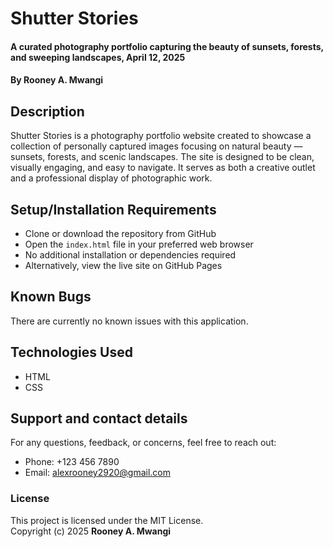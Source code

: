 # Shutter Stories  
#### A curated photography portfolio capturing the beauty of sunsets, forests, and sweeping landscapes, April 12, 2025  
#### By **Rooney A. Mwangi**

## Description  
Shutter Stories is a photography portfolio website created to showcase a collection of personally captured images focusing on natural beauty — sunsets, forests, and scenic landscapes. The site is designed to be clean, visually engaging, and easy to navigate. It serves as both a creative outlet and a professional display of photographic work.

## Setup/Installation Requirements  
* Clone or download the repository from GitHub  
* Open the `index.html` file in your preferred web browser  
* No additional installation or dependencies required  
* Alternatively, view the live site on GitHub Pages

## Known Bugs  
There are currently no known issues with this application.

## Technologies Used  
- HTML  
- CSS  

## Support and contact details  
For any questions, feedback, or concerns, feel free to reach out:  
- Phone: +123 456 7890  
- Email: alexrooney2920@gmail.com

### License  
This project is licensed under the MIT License.  
Copyright (c) 2025 **Rooney A. Mwangi**
